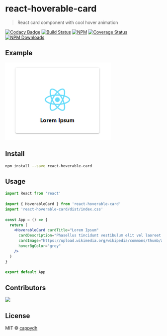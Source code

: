# react-hoverable-card

> React card component with cool hover animation

[![Codacy Badge](https://app.codacy.com/project/badge/Grade/2ec1a4ed95d74a02a16d59f00cea8e7c)](https://www.codacy.com/manual/cappydh/react-hoverable-card?utm_source=github.com&amp;utm_medium=referral&amp;utm_content=cappydh/react-hoverable-card&amp;utm_campaign=Badge_Grade)
[![Build Status](https://travis-ci.org/cappydh/react-hoverable-card.svg?branch=master)](https://travis-ci.org/cappydh/react-hoverable-card)
[![NPM](https://img.shields.io/npm/v/react-hoverable-card.svg)](https://www.npmjs.com/package/react-hoverable-card)
[![Coverage Status](https://coveralls.io/repos/github/cappydh/react-hoverable-card/badge.svg?branch=master)](https://coveralls.io/github/cappydh/react-hoverable-card?branch=master)
[![NPM Downloads](https://img.shields.io/npm/dt/react-hoverable-card.svg)](https://npmcharts.com/compare/react-hoverable-card?interval=1)

## Example

![Example](example/2020-08-27_20-47-06.gif)

## Install

```bash
npm install --save react-hoverable-card
```

## Usage

```jsx
import React from 'react'

import { HoverableCard } from 'react-hoverable-card'
import 'react-hoverable-card/dist/index.css'

const App = () => {
  return (
    <HoverableCard cardTitle="Lorem Ipsum"
      cardDescription="Phasellus tincidunt vestibulum elit vel laoreet. Vivamus tincidunt augue eget lacus blandit tempor."
      cardImage="https://upload.wikimedia.org/wikipedia/commons/thumb/a/a7/React-icon.svg/1280px-React-icon.svg.png"
      hoverBgColor="grey"
    />
  )
}

export default App

```

## Contributors

<a href="https://github.com/mertbaser">
  <img src="https://github.com/mertbaser.png?size=50">
</a>

## License

MIT © [cappydh](https://github.com/cappydh)
